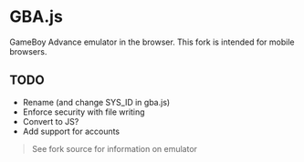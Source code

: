 GBA.js
======

GameBoy Advance emulator in the browser. This fork is intended for mobile
browsers.

## TODO

* Rename (and change SYS_ID in gba.js)
* Enforce security with file writing
* Convert to JS?
* Add support for accounts

> See fork source for information on emulator
